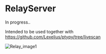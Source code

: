 # RelayServer

In progress..

Intended to be used together with 
https://github.com/Lexelius/ptypy/tree/livescan

 ![Relay_image1](https://user-images.githubusercontent.com/60934697/193571321-9c74f8f7-a609-4bc6-ac7a-6b764aa144db.png)

